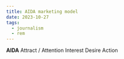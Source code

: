 ```yaml
---
title: AIDA marketing model
date: 2023-10-27
tags:
  - journalism
  - rem
---
```

**AIDA**
Attract / Attention
Interest
Desire
Action
